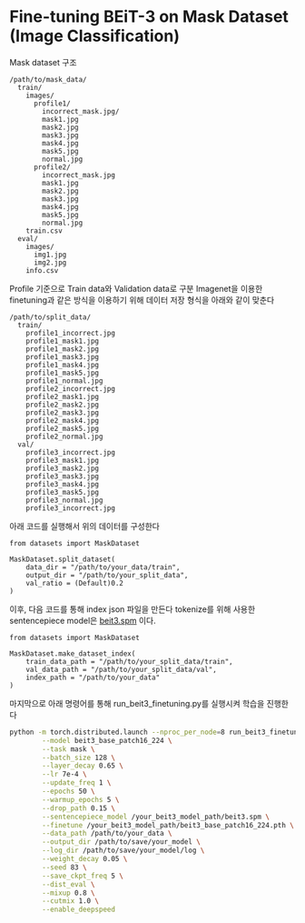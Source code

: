 # Fine-tuning BEiT-3 on Mask Dataset (Image Classification)

Mask dataset 구조

```
/path/to/mask_data/
  train/
    images/
      profile1/
        incorrect_mask.jpg/
        mask1.jpg
        mask2.jpg
        mask3.jpg
        mask4.jpg
        mask5.jpg
        normal.jpg
      profile2/
        incorrect_mask.jpg
        mask1.jpg
        mask2.jpg
        mask3.jpg
        mask4.jpg
        mask5.jpg
        normal.jpg
    train.csv
  eval/
    images/
      img1.jpg
      img2.jpg
    info.csv
```

Profile 기준으로 Train data와 Validation data로 구분
Imagenet을 이용한 finetuning과 같은 방식을 이용하기 위해 데이터 저장 형식을 아래와 같이 맞춘다

```
/path/to/split_data/
  train/
    profile1_incorrect.jpg
    profile1_mask1.jpg
    profile1_mask2.jpg
    profile1_mask3.jpg
    profile1_mask4.jpg
    profile1_mask5.jpg
    profile1_normal.jpg
    profile2_incorrect.jpg
    profile2_mask1.jpg
    profile2_mask2.jpg
    profile2_mask3.jpg
    profile2_mask4.jpg
    profile2_mask5.jpg
    profile2_normal.jpg
  val/
    profile3_incorrect.jpg
    profile3_mask1.jpg
    profile3_mask2.jpg
    profile3_mask3.jpg
    profile3_mask4.jpg
    profile3_mask5.jpg
    profile3_normal.jpg
    profile3_incorrect.jpg

```
아래 코드를 실행해서 위의 데이터를 구성한다

```
from datasets import MaskDataset

MaskDataset.split_dataset(
    data_dir = "/path/to/your_data/train",
    output_dir = "/path/to/your_split_data",
    val_ratio = (Default)0.2
)
```

이후, 다음 코드를 통해 index json 파일을 만든다
tokenize를 위해 사용한 sentencepiece model은 [beit3.spm](https://conversationhub.blob.core.windows.net/beit-share-public/beit3/sentencepiece/beit3.spm?sv=2021-10-04&st=2023-06-08T11%3A16%3A02Z&se=2033-06-09T11%3A16%3A00Z&sr=c&sp=r&sig=N4pfCVmSeq4L4tS8QbrFVsX6f6q844eft8xSuXdxU48%3D) 이다.

```
from datasets import MaskDataset

MaskDataset.make_dataset_index(
    train_data_path = "/path/to/your_split_data/train",
    val_data_path = "/path/to/your_split_data/val",
    index_path = "/path/to/your_data"
)
```



마지막으로 아래 명령어를 통해 run_beit3_finetuning.py를 실행시켜 학습을 진행한다

```bash       
python -m torch.distributed.launch --nproc_per_node=8 run_beit3_finetuning.py \
        --model beit3_base_patch16_224 \
        --task mask \
        --batch_size 128 \
        --layer_decay 0.65 \
        --lr 7e-4 \
        --update_freq 1 \
        --epochs 50 \
        --warmup_epochs 5 \
        --drop_path 0.15 \
        --sentencepiece_model /your_beit3_model_path/beit3.spm \
        --finetune /your_beit3_model_path/beit3_base_patch16_224.pth \
        --data_path /path/to/your_data \
        --output_dir /path/to/save/your_model \
        --log_dir /path/to/save/your_model/log \
        --weight_decay 0.05 \
        --seed 83 \
        --save_ckpt_freq 5 \
        --dist_eval \
        --mixup 0.8 \
        --cutmix 1.0 \
        --enable_deepspeed
```